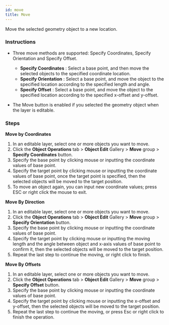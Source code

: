 ```yaml
---
id: move
title: Move
---
```

Move the selected geometry object to a new location.

### Instructions

* Three move methods are supported: Specify Coordinates, Specify Orientation and Specify Offset.

  * **Specify Coordinates** : Select a base point, and then move the selected objects to the specified coordinate location.
  * **Specify Orientation** : Select a base point, and move the object to the specified location according to the specified length and angle.
  * **Specify Offset** : Select a base point, and move the object to the specified location according to the specified x-offset and y-offset.
* The Move button is enabled if you selected the geometry object when the layer is editable.

### Steps

**Move by Coordinates**

1. In an editable layer, select one or more objects you want to move.
2. Click the **Object Operations** tab > **Object Edit** Gallery > **Move** group > **Specify Coordinates** button. 
3. Specify the base point by clicking mouse or inputting the coordinate values of base point.
4. Specify the target point by clicking mouse or inputting the coordinate values of base point, once the target point is specified, then the selected objects will be moved to the target position.
5. To move an object again, you can input new coordinate values; press ESC or right click the mouse to exit. 

**Move By Direction**

1. In an editable layer, select one or more objects you want to move.
2. Click the **Object Operations** tab > **Object Edit** Gallery > **Move** group > **Specify Orientation** button. 
3. Specify the base point by clicking mouse or inputting the coordinate values of base point.
4. Specify the target point by clicking mouse or inputting the moving length and the angle between object and x-axis values of base point to confirm it, then the selected objects will be moved to the target position.
5. Repeat the last step to continue the moving, or right click to finish.

**Move By Offsets**

1. In an editable layer, select one or more objects you want to move.
2. Click the **Object Operations** tab > **Object Edit** Gallery > **Move** group > **Specify Offset** button. 
3. Specify the base point by clicking mouse or inputting the coordinate values of base point.
4. Specify the target point by clicking mouse or inputting the x-offset and y-offset, then the selected objects will be moved to the target position.
5. Repeat the last step to continue the moving, or press Esc or right click to finish the operation.
